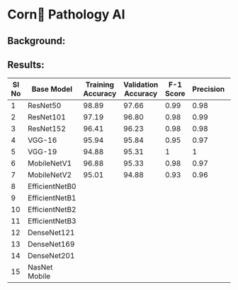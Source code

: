 # Corn🌽 Pathology AI

## Background:



## Results:

|Sl No| Base Model | Training Accuracy | Validation Accuracy | F-1 Score | Precision | Recall | 
|-----|------------|-------------------|---------------------|-----------|-----------|--------|
|1| ResNet50        | 98.89 | 97.66 | 0.99 | 0.98 | 0.98 | 
|2| ResNet101       | 97.19 | 96.80 | 0.98 | 0.99 | 0.99 | 
|3| ResNet152       | 96.41 | 96.23 | 0.98 | 0.98 | 0.98 | 
|4| VGG-16          | 95.94 | 95.84 | 0.95 | 0.97 | 0.98 |
|5| VGG-19          | 94.88 | 95.31 | 1    | 1    | 0.97 | 
|6| MobileNetV1     | 96.88 | 95.33 | 0.98 | 0.97 | 0.97 | 
|7| MobileNetV2     | 95.01 | 94.88 | 0.93 | 0.96 | 0.98 |  
|8| EfficientNetB0  |       |       |      |      |      |
|9| EfficientNetB1  |       |       |      |      |      |
|10| EfficientNetB2 |       |       |      |      |      |
|11| EfficientNetB3 |       |       |      |      |      |
|12| DenseNet121    |       |       |      |      |      |
|13| DenseNet169    |       |       |      |      |      |
|14| DenseNet201    |       |       |      |      |      |
|15| NasNet Mobile  |       |       |      |      |      |

